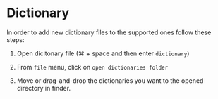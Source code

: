 # Dictionary


In order to add new dictionary files to the supported ones follow these steps:

1. Open dicitonary file (⌘ + space and then enter `dictionary`)

2. From `file` menu, click on `open dictionaries folder`

3. Move or drag-and-drop the dictionaries you want to the opened directory in finder. 
